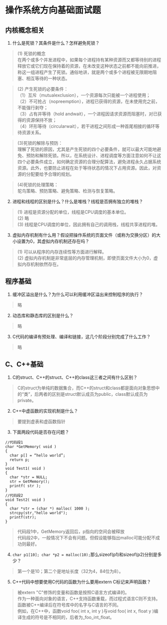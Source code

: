 # 操作系统方向基础面试题

## 内核概念相关

1. 什么是死锁？其条件是什么？怎样避免死锁？

  > (1) 死锁的概念  
      在两个或多个并发进程中，如果每个进程持有某种资源而又都等待别的进程释放它或它们现在保持着的资源，在未改变这种状态之前都不能向前推进，称这一组进程产生了死锁。通俗地讲，就是两个或多个进程被无限期地阻塞、相互等待的一种状态。

  > (2) 产生死锁的必要条件：  
      （1）互斥（mutualexclusion），一个资源每次只能被一个进程使用；  
      （2）不可抢占（nopreemption），进程已获得的资源，在未使用完之前，不能强行剥夺；  
      （3）占有并等待（hold andwait），一个进程因请求资源而阻塞时，对已获得的资源保持不放；  
      （4）环形等待（circularwait），若干进程之间形成一种首尾相接的循环等待资源关系。  

  > (3)死锁的解除与预防：  
      理解了死锁的原因，尤其是产生死锁的四个必要条件，就可以最大可能地避免、预防和解除死锁。所以，在系统设计、进程调度等方面注意如何不让这四个必要条件成立，如何确定资源的合理分配算法，避免进程永久占据系统资源。此外，也要防止进程在处于等待状态的情况下占用资源。因此，对资源的分配要给予合理的规划。

  > (4)死锁的处理策略：  
      鸵鸟策略、预防策略、避免策略、检测与恢复策略。

2. 进程和线程的区别是什么？什么是堆栈？线程是否拥有独立的堆栈？

  > (1) 进程是资源分配的单位，线程是CPU调度的基本单位。  
  > (2) 略  
  > (3) 线程是CPU调度的单位，因此拥有自己的调用栈，线程共享进程的堆。

3. 虚拟内存机制有什么用？假设把操作系统的页面文件（或称为交换分区）的大小设置为0，其虚拟内存机制还存在吗？

  > (1) 可以从程序的内存连续性等方面进行解释。  
  > (2) 虚拟内存机制是非常底层的内存管理机制，即使页面文件大小为0，虚拟内存机制依然存在。

## 程序基础

1. 缓冲区溢出是什么？为什么可以利用缓冲区溢出来控制程序的执行？

  > 略

2. 动态库和静态库的区别是什么？
  
  > 略
  
3. C代码的编译有预处理、编译和链接，这几个阶段分别完成了什么工作？

  > 略

## C、C++基础

1. C的struct、C++的struct、C++的class这三者之间有什么区别？

  > C的struct为单纯的数据集合，而C++的struct和class都是面向对象思想中的“类”，后两者的区别是struct默认成员为public，class默认成员为private。

2. C++中虚函数的实现机制是什么？

  > 要提到虚表和虚函数指针
  
3. 下面两段代码是否存在问题？

  ```
  //代码段1
  char *GetMemory( void )
  {
    char p[] = “hello world”;
    return p;
  }
  void Test1( void )
  {
    char *str = NULL;
    str = GetMemory();
    printf( str );
  }
  //代码段2
  void Test2( void )
  {
    char *str = (char *) malloc( 1000 );
    strcpy(str,"hello world");
    printf(str);
  }
  ```
  > 代码段1中，GetMemory返回后，p指向的空间会被释放  
  > 代码段2中，一般情况下不会有问题。但假设能够指出malloc可能分配不成功则最好。
  
4. `char p1[10]; char *p2 = malloc(10);`那么sizeof(p1)和sizeof(p2)分别是多少？

  > 第一个是10；第二个是地址长度（32为4，84位为8）。

5. C++代码中想要使用C代码的函数为什么要用extern C标记来声明函数？

  > 被extern "C"修饰的变量和函数是按照C语言方式编译的。  
  > 作为一种面向对象的语言，C++支持函数重载，而过程式语言C则不支持。函数被C++编译后在符号库中的名字与C语言的不同。  
  > 例如，在C++中，函数void foo( int x, int y )与void foo( int x, float y )编译生成的符号是不相同的，后者为_foo_int_float。
